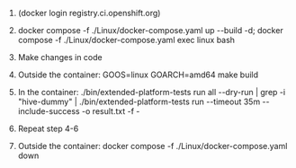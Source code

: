 1. (docker login registry.ci.openshift.org)
2. docker compose -f ./Linux/docker-compose.yaml up --build -d; docker compose -f ./Linux/docker-compose.yaml exec linux bash

3. Make changes in code
4. Outside the container: 
GOOS=linux GOARCH=amd64 make build
5. In the container: 
./bin/extended-platform-tests run all --dry-run | grep -i "hive-dummy" | ./bin/extended-platform-tests run --timeout 35m --include-success -o result.txt -f -

6. Repeat step 4-6
7. Outside the container: 
docker compose -f ./Linux/docker-compose.yaml down